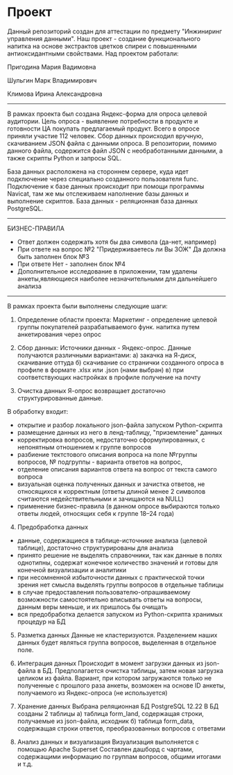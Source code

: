 # Проект
Данный репозиторий создан для аттестации по предмету "Инжиниринг управления данными". 
Наш проект - создание функционального напитка на основе экстрактов цветков спиреи с повышенными антиоксидантными свойствами.
Над проектом работали:

Пригодина Мария Вадимовна

Шульгин Марк Владимирович

Климова Ирина Александровна
____________________________
В рамках проекта был создана Яндекс-форма для опроса целевой аудитории. Цель опроса - выявление потребности в продукте и готовности ЦА покупать предлагаемый продукт. 
Всего в опросе приняли участие 112 человек. Сбор данных происходил вручную, скачиванием JSON файла с данными опроса.
В репозитории, помимо данного файла, содержится файл JSON с необработанными данными, а также скрипты Python и запросы SQL.

База данных расположена на стороннем сервере, куда идет подключение через специально созданного пользователя func. Подключение к базе данных происходит при помощи программы Navicat, там же мы отслеживаем наполнение базы данных и выполнение скриптов.
База данных - реляционная база данных PostgreSQL. 
____________________________
БИЗНЕС-ПРАВИЛА

- Ответ должен содержать хотя бы два символа (да-нет, например)
- При ответе на  вопрос №2 "Придерживаетесь ли Вы ЗОЖ" Да должна быть заполнен блок №3 
- При ответе Нет - заполнен блок №4
- Дополнительное исследование в приложении, там удалены анкеты,являющиеся наиболее незначительными для дальнейшего анализа

____________________________

В рамках проекта были выполнены следующие шаги:

1.	Определение области проекта:
Маркетинг - определение целевой группы покупателей разрабатываемого функ. напитка путем анкетирования через опрос

2. Сбор данных:
Источники данных - Яндекс-опрос. Данные получаются различными вариантами:
 а) закачка на Я-диск, скачивание оттуда
 б) скачивание со странички созданного опроса в профиле в формате .xlsx или .json (нами выбран) 
 в) при соответствующих настройках в профиле получение на почту

3. Очистка данных
Я-опрос возвращает достаточно структурированные данные.

В обработку входит:
- открытие и разбор локального json-файла запуском Python-скрипта
- размещение данных из него в ленд-таблицу, "приземление" данных
- корректировка вопросов, недостаточно сформулированных, с непонятным отношением к группе вопросов
- разбиение тектстового описания вопроса на поле №группы вопросов, № подгруппы - варианта ответов на вопрос,
- отделение описания вариантов ответа на вопрос от текста самого вопроса
- визуальная оценка полученных данных и зачистка ответов, не относящихся к корректным (ответы длиной менее 2 символов считаются недействительными и зачищаются на NULL)
- применение бизнес-правила (в данном опросе выбираются только ответы людей, относящих себя к группе 18–24  года)

4. Предобработка данных
- данные, содержащиеся в таблице-источнике анализа (целевой таблице), достаточно структурированы для анализа
- принято решение не выделять справочники, так как данные в полях однотипны, содержат конечное количество значений и готовы для конечной визуализации и аналитики
- при несомненной избыточности данных с практической точки зрения нет смысла выделять группы вопросов в отдельные таблицы
- в случае предоставления пользователю-опрашиваемому возможности самостоятельно вписывать ответы на вопросы, данным веры меньше, и их пришлось бы очищать
- вся предобработка делается запуском из Python-скрипта хранимых процедур на БД

5. Разметка данных
Данные не кластеризуются. Разделением наших данных будет являться группа вопросов, выделенная в отдельное поле.

6. Интеграция данных
Происходит в момент загрузки данных из json-файла в БД. Предполагается очистка таблицы, затем новая загрузка целиком из файла. Вариант, при котором загружаются только не полученные с прошлого раза анкеты, возможен на основе ID анкеты, получаемого из Яндекс-опроса (не используется)

7. Хранение данных
Выбрана реляционная БД PostgreSQL 12.22
В БД созданы 2 таблицы
 а) таблица form_land, содержащая строки, получаемые из json-файла, исходник
 б) таблица form_data, содержащая строки ответов, преобразованных вопросов с ответами

8. Анализ данных и визуализация
Визуализация выполняется с помощью Apache Superset
Составлен дашборд с чартами, содержащими информацию по группам вопросов, общими итогами и т.д.

